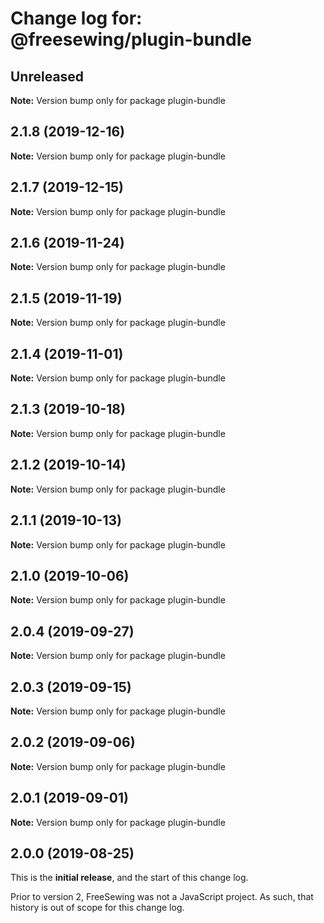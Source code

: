 # Change log for: @freesewing/plugin-bundle


## Unreleased

**Note:** Version bump only for package plugin-bundle


## 2.1.8 (2019-12-16)

**Note:** Version bump only for package plugin-bundle


## 2.1.7 (2019-12-15)

**Note:** Version bump only for package plugin-bundle


## 2.1.6 (2019-11-24)

**Note:** Version bump only for package plugin-bundle


## 2.1.5 (2019-11-19)

**Note:** Version bump only for package plugin-bundle


## 2.1.4 (2019-11-01)

**Note:** Version bump only for package plugin-bundle


## 2.1.3 (2019-10-18)

**Note:** Version bump only for package plugin-bundle


## 2.1.2 (2019-10-14)

**Note:** Version bump only for package plugin-bundle


## 2.1.1 (2019-10-13)

**Note:** Version bump only for package plugin-bundle


## 2.1.0 (2019-10-06)

**Note:** Version bump only for package plugin-bundle


## 2.0.4 (2019-09-27)

**Note:** Version bump only for package plugin-bundle


## 2.0.3 (2019-09-15)

**Note:** Version bump only for package plugin-bundle


## 2.0.2 (2019-09-06)

**Note:** Version bump only for package plugin-bundle


## 2.0.1 (2019-09-01)

**Note:** Version bump only for package plugin-bundle




## 2.0.0 (2019-08-25)

This is the **initial release**, and the start of this change log.

Prior to version 2, FreeSewing was not a JavaScript project.
As such, that history is out of scope for this change log.
